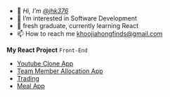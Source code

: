 
- 👋 *Hi, I’m [@jhk376](https://github.com/jhk376)* 
- 👀 I’m interested in Software Development
- 🌱 fresh graduate, currently learning React<!--- - 💞️ I’m looking to collaborate on ... --->
- 📫 How to reach me [khoojiahongfinds@gmail.com](khoojiahongfinds@gmail.com)

**My React Project**
`Front-End`
- [Youtube Clone App](https://youtubebyclone.netlify.app)
- [Team Member Allocation App](https://teammemberweblocal.netlify.app/)
- [Trading](https://tradingk.netlify.app)
- [Meal App](https://meallocal.netlify.app)


<!---
jhk376/jhk376 is a ✨ special ✨ repository because its `README.md` (this file) appears on your GitHub profile.
You can click the Preview link to take a look at your changes.
--->
